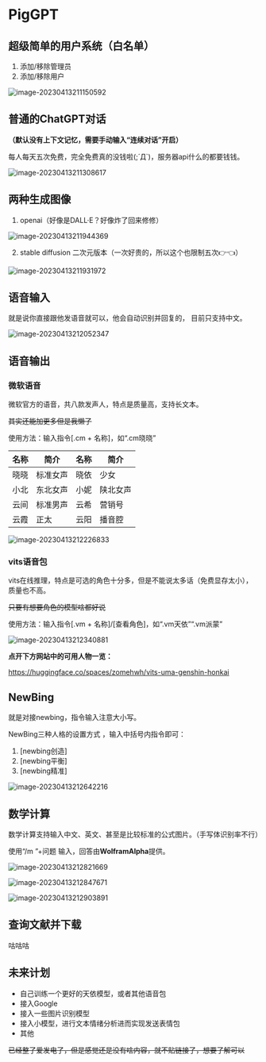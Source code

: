# PigGPT

## 超级简单的用户系统（白名单）

1. 添加/移除管理员
2. 添加/移除用户

![image-20230413211150592](图片/PigGPT/image-20230413211150592.png)

## 普通的ChatGPT对话

**（默认没有上下文记忆，需要手动输入“连续对话”开启）**

每人每天五次免费，完全免费真的没钱啦(;´Д`)，服务器api什么的都要钱钱。

![image-20230413211308617](图片/PigGPT/image-20230413211308617.png)

## 两种生成图像

1. openai（好像是DALL·E？好像炸了回来修修）

![image-20230413211944369](图片/PigGPT/image-20230413211944369.png)

2. stable diffusion 二次元版本（一次好贵的，所以这个也限制五次👉👈）

![image-20230413211931972](图片/PigGPT/image-20230413211931972.png)

## 语音输入

就是说你直接跟他发语音就可以，他会自动识别并回复的， 目前只支持中文。

![image-20230413212052347](图片/PigGPT/image-20230413212052347.png)

## 语音输出

### 微软语音

微软官方的语音，共八款发声人，特点是质量高，支持长文本。

~~其实还能加更多但是我懒了~~

使用方法：输入指令[.cm + 名称]，如“.cm晓晓”

| 名称 | 简介     | 名称 | 简介     |
| ---- | -------- | ---- | -------- |
| 晓晓 | 标准女声 | 晓依 | 少女     |
| 小北 | 东北女声 | 小妮 | 陕北女声 |
| 云间 | 标准男声 | 云希 | 营销号   |
| 云霞 | 正太     | 云阳 | 播音腔   |

![image-20230413212226833](图片/PigGPT/image-20230413212226833.png)

### vits语音包

vits在线推理，特点是可选的角色十分多，但是不能说太多话（免费显存太小），质量也不高。

~~只要有想要角色的模型啥都好说~~

使用方法：输入指令[.vm + 名称]/[查看角色]，如“.vm天依”“.vm派蒙”

![image-20230413212340881](图片/PigGPT/image-20230413212340881-1681392221793-1.png)

**点开下方网站中的可用人物一览：**

https://huggingface.co/spaces/zomehwh/vits-uma-genshin-honkai

## NewBing

就是对接newbing，指令输入注意大小写。



NewBing三种人格的设置方式 ，输入中括号内指令即可：

1. [newbing创造]
2. [newbing平衡]
3. [newbing精准]



![image-20230413212642216](图片/PigGPT/image-20230413212642216.png)

## 数学计算

数学计算支持输入中文、英文、甚至是比较标准的公式图片。（手写体识别率不行）

使用“/m ”+问题 输入，回答由**WolframAlpha**提供。

![image-20230413212821669](图片/PigGPT/image-20230413212821669.png)

![image-20230413212847671](图片/PigGPT/image-20230413212847671.png)

![image-20230413212903891](图片/PigGPT/image-20230413212903891.png)

## 查询文献并下载

咕咕咕



## 未来计划

+ 自己训练一个更好的天依模型，或者其他语音包
+ 接入Google
+ 接入一些图片识别模型
+ 接入小模型，进行文本情绪分析进而实现发送表情包
+ 其他



~~已经整了爱发电了，但是感觉还是没有啥内容，就不贴链接了，想要了解可以~~
